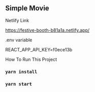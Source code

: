 ## Simple Movie

Netlify Link

https://festive-booth-b81a1a.netlify.app/

.env variable

REACT_APP_API_KEY=f0ece13b

How To Run This Project

### `yarn install`
### `yarn start`
